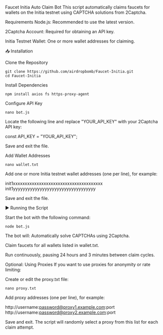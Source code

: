 Faucet Initia Auto Claim Bot
This script automatically claims faucets for wallets on the Initia testnet using CAPTCHA solutions from 2Captcha.


 Requirements
Node.js: Recommended to use the latest version.

2Captcha Account: Required for obtaining an API key.

Initia Testnet Wallet: One or more wallet addresses for claiming.


📥 Installation

Clone the Repository
```
git clone https://github.com/airdropbomb/Faucet-Initia.git
cd Faucet-Initia
```

Install Dependencies

```
npm install axios fs https-proxy-agent
```

Configure API Key

```
nano bot.js
```
Locate the following line and replace "YOUR_API_KEY" with your 2Captcha API key:

const API_KEY = "YOUR_API_KEY";

Save and exit the file.


Add Wallet Addresses

```
nano wallet.txt
```
Add one or more Initia testnet wallet addresses (one per line), for example:

init1xxxxxxxxxxxxxxxxxxxxxxxxxxxxxxxxxxxxxx
init1yyyyyyyyyyyyyyyyyyyyyyyyyyyyyyyyyy

Save and exit the file.


▶️ Running the Script

Start the bot with the following command:

```
node bot.js
```

The bot will:
Automatically solve CAPTCHAs using 2Captcha.

Claim faucets for all wallets listed in wallet.txt.

Run continuously, pausing 24 hours and 3 minutes between claim cycles.


Optional: Using Proxies
If you want to use proxies for anonymity or rate limiting:

Create or edit the proxy.txt file:

```
nano proxy.txt
```
Add proxy addresses (one per line), for example:

http://username:password@proxy1.example.com:port
http://username:password@proxy2.example.com:port

Save and exit. The script will randomly select a proxy from this list for each claim attempt.


